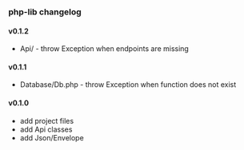 ### php-lib changelog

#### v0.1.2

* Api/ - throw Exception when endpoints are missing


#### v0.1.1

* Database/Db.php - throw Exception when function does not exist


#### v0.1.0

* add project files
* add Api classes
* add Json/Envelope
